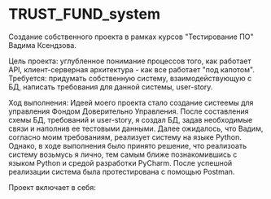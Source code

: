# TRUST_FUND_system

Создание собственного проекта в рамках курсов "Тестирование ПО" Вадима Ксендзова.

Цель проекта: углубленное понимание процессов того, как работает API, клиент-серверная архитектура - как все работает "под капотом".
Требуется: придумать собственную систему, взаимодействующую с БД, написать требования для данной системы, user-story. 

Ход выполнения: Идеей моего проекта стало создание систеемы для управления Фондом Доверительно Управления. После составления схемы БД, требований и user-story, я создал БД, задав необходимые связи и наполнив ее тестовыми данными. Далее ожидалось, что Вадим, согласно моим требованиям, реализует систему на языке Python. Однако, в ходе выполнения было принято решение, что реализоать систему возьмусь я лично, тем самым ближе познакомившись с языком Python и средой разработки PyCharm. После успешной реализации система была протестирована с помощью Postman.

Проект включает в себя:

